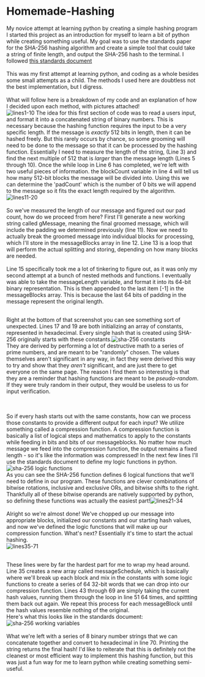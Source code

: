 # Homemade-Hashing
My novice attempt at learning python by creating a simple hashing program <br>
I started this project as an introduction for myself to learn a bit of python while creating something useful. My goal was to use the standards paper for the SHA-256 hashing algorithm and create a simple tool that could take a string of finite length, and output the SHA-256 hash to the terminal. 
I followed <a href="https://csrc.nist.gov/files/pubs/fips/180-2/final/docs/fips180-2.pdf">this standards document</a> <br><br>
This was my first attempt at learning python, and coding as a whole besides some small attempts as a child. The methods I used here are doubtless not the best implementation, but I digress. <br><br>
What will follow here is a breakdown of my code and an explanation of how I decided upon each method, with pictures attached! <br>
![lines1-10](https://github.com/wtpreston/Homemade-Hashing/assets/168564307/98eafae7-fbfe-4e4b-a9d6-14249d22f7ab) 
The idea for this first section of code was to read a users input, and format it into a concatenated string of binary numbers. This is necessary because the hashing function requires the input to be a very specific length. If the message is *exactly* 512 bits in length, then it can be hashed freely. But this rarely occurs by chance, so some grooming will need to be done to the message so that it can be processed by the hashing function. Essentially I need to measure the length of the string, (Line 3) and find the next multiple of 512 that is *larger* than the message length (Lines 5 through 10). Once the while loop in Line 6 has completed, we're left with two useful pieces of information. the blockCount variable in line 4 will tell us how many 512-bit blocks the message will be divided into. Using this we can determine the 'padCount' which is the number of 0 bits we will append to the message so it fits the exact length required by the algorithm. 
![lines11-20](https://github.com/wtpreston/Homemade-Hashing/assets/168564307/f7b19b02-850a-4d7a-aa02-1f810f2895c5)
<br><br> So we've measured the length of our message and figured out our pad count, how do we proceed from here? First I'll generate a new working string called gMessage, meaning the final groomed message, which will include the padding we determined previously (line 11). Now we need to actually break the groomed message into individual blocks for processing, which I'll store in the messageBlocks array in line 12. Line 13 is a loop that will perform the actual splitting and storing, depending on how many blocks are needed.
<br><br> Line 15 specifically took me a lot of tinkering to figure out, as it was only my second attempt at a bunch of nested methods and functions. I eventually was able to take the messageLength variable, and format it into its 64-bit binary representation. This is then appended to the last item [-1] in the messageBlocks array. This is because the last 64 bits of padding in the message represent the original length.<br><br>

Right at the bottom of that screenshot you can see something sort of unexpected. Lines 17 and 19 are both initializing an array of constants, represented in hexadecimal. Every single hash that is created using SHA-256 originally starts with these constants.![sha-256 constants](https://github.com/wtpreston/Homemade-Hashing/assets/168564307/f2ef6130-122b-438c-b018-8f90db768c85)
 <br>They are derived by performing a lot of destructive math to a series of prime numbers, and are meant to be "randomly" chosen. The values themselves aren't significant in any way, in fact they were derived this way to try and show that they *aren't* significant, and are just there to get everyone on the same page. The reason I find them so interesting is that they are a reminder that hashing functions are meant to be *pseudo-random*. If they were truly random in their output, they would be useless to us for input verification. 

 <br><br> So if every hash starts out with the same constants, how can we process those constants to provide a different output for each input? We utilize something called a compression function. A compression function is basically a list of logical steps and mathematics to apply to the constants while feeding in bits and bits of our messageblocks. No matter how much message we feed into the compression function, the output remains a fixed length - so it's like the information was compressed! In the next few lines I'll use the standards document to define my logic functions in python.<br>
![sha-256 logic functions](https://github.com/wtpreston/Homemade-Hashing/assets/168564307/0c41dc23-8368-4392-bc44-c3b8f36de5ec)
<br>As you can see the SHA-256 function defines 6 logical functions that we'll need to define in our program. These functions are clever combinations of bitwise rotations, inclusive and exclusive ORs, and bitwise shifts to the right. Thankfully all of these bitwise operands are natively supported by python, so defining these functions was actually the easiest part!![lines21-34](https://github.com/wtpreston/Homemade-Hashing/assets/168564307/a89e5c27-b38d-4534-a0d1-84f00ebd5605)
<br><br> Alright so we're almost done! We've chopped up our message into appropriate blocks, initialized our constants and our starting hash values, and now we've defined the logic functions that will make up our compression function. What's next? Essentially it's time to start the actual hashing. <br>![lines35-71](https://github.com/wtpreston/Homemade-Hashing/assets/168564307/b0d731ac-0faf-43e4-bcdb-568ed1762ea3)

<br> These lines were by far the hardest part for me to wrap my head around. Line 35 creates a new array called messageSchedule, which is basically where we'll break up each block and mix in the constants with some logic functions to create a series of 64 32-bit words that we can drop into our compression function. Lines 43 through 69 are simply taking the current hash values, running them through the loop in line 51 64 times, and spittting them back out again. We repeat this process for each messageBlock until the hash values resemble nothing of the original. 
<br> Here's what this looks like in the standards document:![sha-256 working variables](https://github.com/wtpreston/Homemade-Hashing/assets/168564307/8922352b-a407-4676-9d15-8db3d757a526)
<br><br> What we're left with a series of 8 binary number strings that we can concatenate together and convert to hexadecimal in line 70. Printing the string returns the final hash! I'd like to reiterate that this is definitely not the cleanest or most efficient way to implement this hashing function, but this was just a fun way for me to learn python while creating something semi-useful.
